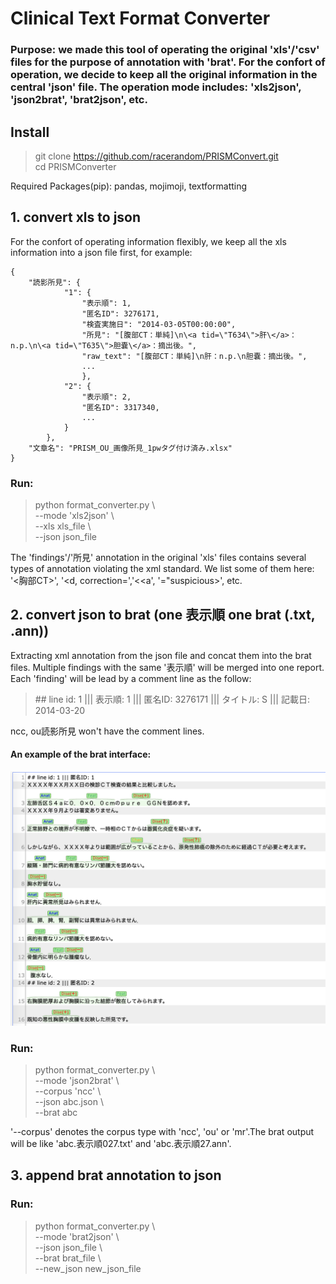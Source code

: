 # Clinical Text Format Converter

### Purpose: we made this tool of operating the original 'xls'/'csv' files for the purpose of annotation with 'brat'. For the confort of operation, we decide to keep all the original information in the central 'json' file. The operation mode includes: 'xls2json', 'json2brat', 'brat2json', etc.


## Install
> git clone https://github.com/racerandom/PRISMConvert.git  
> cd PRISMConverter  

Required Packages(pip): 
pandas, mojimoji, textformatting  

## 1. convert xls to json

For the confort of operating information flexibly, we keep all the xls information into a json file first, for example:  

```
{
	"読影所見": {  
			"1": {  
				"表示順": 1,  
				"匿名ID": 3276171,  
				"検査実施日": "2014-03-05T00:00:00",  
				"所見": "[腹部CT：単純]\n\<a tid=\"T634\">肝\</a>：n.p.\n\<a tid=\"T635\">胆嚢\</a>：摘出後。",  
				"raw_text": "[腹部CT：単純]\n肝：n.p.\n胆嚢：摘出後。",
				...
				},  
			"2": {  
				"表示順": 2,  
      			"匿名ID": 3317340,
      			...
			}  
		},  
	"文章名": "PRISM_OU_画像所見_1pwタグ付け済み.xlsx"  
}   
```

### Run:
> python format\_converter.py \\   
> --mode 'xls2json' \\  
> --xls xls\_file \\  
> --json json\_file  

The 'findings'/'所見' annotation in the original 'xls' files contains several types of annotation violating the xml standard. We list some of them here: '\<胸部CT\>', '\<d, correction=','\<\<a', '="suspicious\>', etc.


## 2. convert json to brat (one 表示順 one brat (.txt, .ann))
Extracting xml annotation from the json file and concat them into the brat files. Multiple findings with the same '表示順' will be merged into one report. Each 'finding' will be lead by a comment line as the follow:

> \#\# line id: 1 ||| 表示順: 1 ||| 匿名ID: 3276171 ||| タイトル: S ||| 記載日: 2014-03-20

ncc, ou読影所見 won't have the comment lines.

#### An example of the brat interface:

![brat ](./figs/brat.png)


### Run:
> python format\_converter.py \\  
> --mode 'json2brat' \\  
> --corpus 'ncc' \\  
> --json abc.json \\  
> --brat abc  

'--corpus' denotes the corpus type with 'ncc', 'ou' or 'mr'.The brat output will be like 'abc.表示順027.txt' and 'abc.表示順27.ann'.


## 3. append brat annotation to json


### Run:
> python format\_converter.py \\  
> --mode 'brat2json' \\  
> --json json\_file \\  
> --brat brat\_file \\  
> --new\_json new\_json\_file
